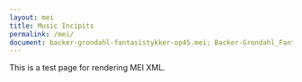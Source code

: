 ```yaml
---
layout: mei
title: Music Incipits
permalink: /mei/
document: backer-grondahl-fantasistykker-op45.mei; Backer-Grondahl_Fantasistykker_op39_no1_Souvenir_mei
---
```


<div>This is a test page for rendering MEI XML.</div>
